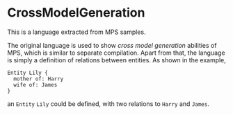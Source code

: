 # CrossModelGeneration

This is a language extracted from MPS samples.

The original language is used to show *cross model generation* abilities of MPS, which is similar to separate compilation. Apart from that, the language is simply a definition of relations between entities. As shown in the example,
```
Entity Lily {
  mother of: Harry
  wife of: James 
}
```
an `Entity` `Lily` could be defined, with two relations to `Harry` and `James`.
